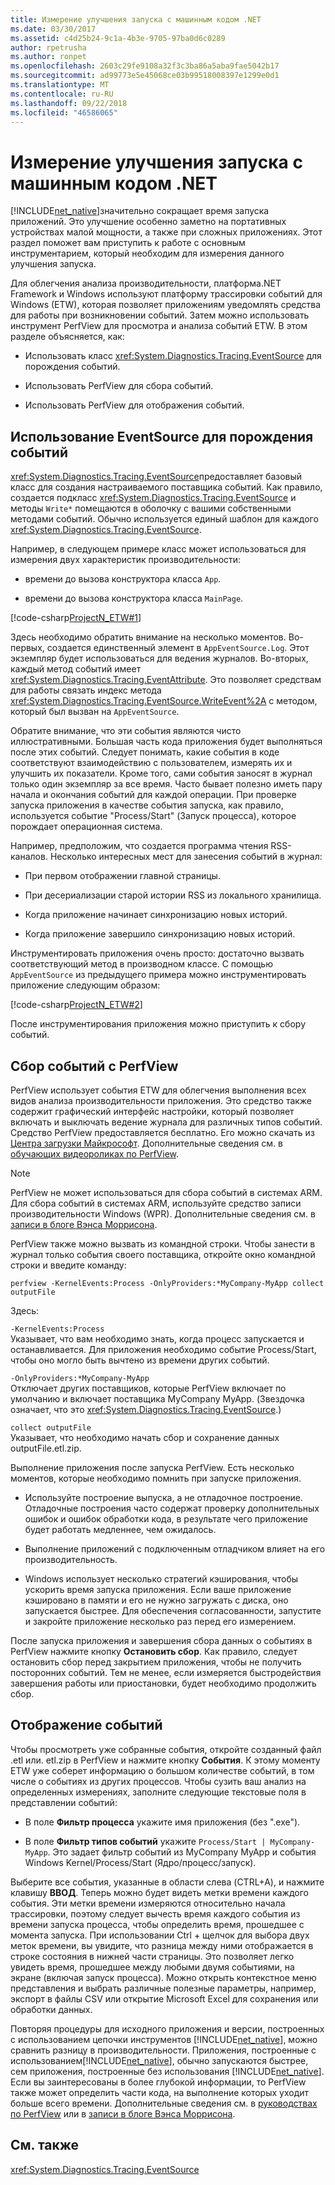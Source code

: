 ```yaml
---
title: Измерение улучшения запуска с машинным кодом .NET
ms.date: 03/30/2017
ms.assetid: c4d25b24-9c1a-4b3e-9705-97ba0d6c0289
author: rpetrusha
ms.author: ronpet
ms.openlocfilehash: 2603c29fe9108a32f3c3ba86a5aba9fae5042b17
ms.sourcegitcommit: ad99773e5e45068ce03b99518008397e1299e0d1
ms.translationtype: MT
ms.contentlocale: ru-RU
ms.lasthandoff: 09/22/2018
ms.locfileid: "46586065"
---
```

# <a name="measuring-startup-improvement-with-net-native"></a>Измерение улучшения запуска с машинным кодом .NET
[!INCLUDE[net_native](../../../includes/net-native-md.md)]значительно сокращает время запуска приложений. Это улучшение особенно заметно на портативных устройствах малой мощности, а также при сложных приложениях. Этот раздел поможет вам приступить к работе с основным инструментарием, который необходим для измерения данного улучшения запуска.  
  
 Для облегчения анализа производительности, платформа.NET Framework и Windows используют платформу трассировки событий для Windows (ETW), которая позволяет приложениям уведомлять средства для работы при возникновении событий. Затем можно использовать инструмент PerfView для просмотра и анализа событий ЕТW. В этом разделе объясняется, как:  
  
-   Использовать класс <xref:System.Diagnostics.Tracing.EventSource> для порождения событий.  
  
-   Использовать PerfView для сбора событий.  
  
-   Использовать PerfView для отображения событий.  
  
## <a name="using-eventsource-to-emit-events"></a>Использование EventSource для порождения событий  
 <xref:System.Diagnostics.Tracing.EventSource>предоставляет базовый класс для создания настраиваемого поставщика событий. Как правило, создается подкласс <xref:System.Diagnostics.Tracing.EventSource> и методы `Write*` помещаются в оболочку с вашими собственными методами событий. Обычно используется единый шаблон для каждого <xref:System.Diagnostics.Tracing.EventSource>.  
  
 Например, в следующем примере класс может использоваться для измерения двух характеристик производительности:  
  
-   времени до вызова конструктора класса `App`.  
  
-   времени до вызова конструктора класса `MainPage`.  
  
 [!code-csharp[ProjectN_ETW#1](../../../samples/snippets/csharp/VS_Snippets_CLR/projectn_etw/cs/etw1.cs#1)]  
  
 Здесь необходимо обратить внимание на несколько моментов. Во-первых, создается единственный элемент в `AppEventSource.Log`. Этот экземпляр будет использоваться для ведения журналов. Во-вторых, каждый метод событий имеет <xref:System.Diagnostics.Tracing.EventAttribute>. Это позволяет средствам для работы связать индекс метода <xref:System.Diagnostics.Tracing.EventSource.WriteEvent%2A> с методом, который был вызван на `AppEventSource`.  
  
 Обратите внимание, что эти события являются чисто иллюстративными. Большая часть кода приложения будет выполняться после этих событий. Следует понимать, какие события в коде соответствуют взаимодействию с пользователем, измерять их и улучшить их показатели. Кроме того, сами события заносят в журнал только один экземпляр за все время. Часто бывает полезно иметь пару начала и окончания событий для каждой операции. При проверке запуска приложения в качестве события запуска, как правило, используется событие "Process/Start" (Запуск процесса), которое порождает операционная система.  
  
 Например, предположим, что создается программа чтения RSS-каналов. Несколько интересных мест для занесения событий в журнал:  
  
-   При первом отображении главной страницы.  
  
-   При десериализации старой истории RSS из локального хранилища.  
  
-   Когда приложение начинает синхронизацию новых историй.  
  
-   Когда приложение завершило синхронизацию новых историй.  
  
 Инструментировать приложения очень просто: достаточно вызвать соответствующий метод в производном классе. С помощью `AppEventSource` из предыдущего примера можно инструментировать приложение следующим образом:  
  
 [!code-csharp[ProjectN_ETW#2](../../../samples/snippets/csharp/VS_Snippets_CLR/projectn_etw/cs/etw2.cs#2)]  
  
 После инструментирования приложения можно приступить к сбору событий.  
  
## <a name="gathering-events-with-perfview"></a>Сбор событий с PerfView  
 PerfView использует события ЕТW для облегчения выполнения всех видов анализа производительности приложения. Это средство также содержит графический интерфейс настройки, который позволяет включать и выключать ведение журнала для различных типов событий. Средство PerfView предоставляется бесплатно. Его можно скачать из [Центра загрузки Майкрософт](https://www.microsoft.com/download/details.aspx?id=28567). Дополнительные сведения см. в [обучающих видеороликах по PerfView](http://channel9.msdn.com/Series/PerfView-Tutorial).  
  
> [!NOTE]
>  PerfView не может использоваться для сбора событий в системах ARM. Для сбора событий в системах ARM, используйте средство записи производительности Windows (WPR). Дополнительные сведения см. в [записи в блоге Вэнса Моррисона](https://blogs.msdn.com/b/vancem/archive/2012/12/19/collecting-etw-perfview-data-on-an-windows-rt-winrt-arm-surface-device.aspx).  
  
 PerfView также можно вызвать из командной строки. Чтобы занести в журнал только события своего поставщика, откройте окно командной строки и введите команду:  
  
```  
perfview -KernelEvents:Process -OnlyProviders:*MyCompany-MyApp collect outputFile   
```  
  
 Здесь:  
  
 `-KernelEvents:Process`  
 Указывает, что вам необходимо знать, когда процесс запускается и останавливается. Для приложения необходимо событие Process/Start, чтобы оно могло быть вычтено из времени других событий.  
  
 `-OnlyProviders:*MyCompany-MyApp`  
 Отключает других поставщиков, которые PerfView включает по умолчанию и включает поставщика MyCompany MyApp.  (Звездочка означает, что это <xref:System.Diagnostics.Tracing.EventSource>.)  
  
 `collect outputFile`  
 Указывает, что необходимо начать сбор и сохранение данных outputFile.etl.zip.  
  
 Выполнение приложения после запуска PerfView. Есть несколько моментов, которые необходимо помнить при запуске приложения.  
  
-   Используйте построение выпуска, а не отладочное построение. Отладочные построения часто содержат проверку дополнительных ошибок и ошибок обработки кода, в результате чего приложение будет работать медленнее, чем ожидалось.  
  
-   Выполнение приложений с подключенным отладчиком влияет на  его производительность.  
  
-   Windows использует несколько стратегий кэширования, чтобы ускорить время запуска приложения. Если ваше приложение кэшировано в памяти и его не нужно загружать с диска, оно запускается быстрее. Для обеспечения согласованности, запустите и закройте приложение несколько раз перед его измерением.  
  
 После запуска приложения и завершения сбора данных о событиях в PerfView нажмите кнопку **Остановить сбор**. Как правило, следует остановить сбор перед закрытием приложения, чтобы не получить посторонних событий. Тем не менее, если измеряется быстродействия завершения работы или приостановки, будет необходимо продолжить сбор.  
  
## <a name="displaying-the-events"></a>Отображение событий  
 Чтобы просмотреть уже собранные события, откройте созданный файл .etl или. etl.zip в PerfView и нажмите кнопку **События**. К этому моменту ETW уже соберет информацию о большом количестве событий, в том числе о событиях из других процессов. Чтобы сузить ваш анализ на определенных измерениях, заполните следующие текстовые поля в представлении событий:  
  
-   В поле **Фильтр процесса** укажите имя приложения (без ".exe").  
  
-   В поле **Фильтр типов событий** укажите `Process/Start | MyCompany-MyApp`. Это задает фильтр событий из MyCompany MyApp и события Windows Kernel/Process/Start (Ядро/процесс/запуск).   
  
 Выберите все события, указанные в области слева (CTRL+A), и нажмите клавишу **ВВОД**. Теперь можно будет видеть метки времени каждого события. Эти метки времени измеряются относительно начала трассировки, поэтому следует вычесть время каждого события из времени запуска процесса, чтобы определить время, прошедшее с момента запуска. При использовании Ctrl + щелчок для выбора двух меток времени, вы увидите, что разница между ними отображается в строке состояния в нижней части страницы. Это позволяет легко увидеть время, прошедшее между любыми двумя событиями, на экране (включая запуск процесса). Можно открыть контекстное меню представления и выбрать различные полезные параметры, например, экспорт в файлы CSV или открытие Microsoft Excel для сохранения или обработки данных.  
  
 Повторяя процедуры для исходного приложения и версии, построенных с использованием цепочки инструментов [!INCLUDE[net_native](../../../includes/net-native-md.md)], можно сравнить разницу в производительности.   Приложения, построенные с использованием[!INCLUDE[net_native](../../../includes/net-native-md.md)], обычно запускаются быстрее, сем приложения, построенные без использования [!INCLUDE[net_native](../../../includes/net-native-md.md)]. Если вы заинтересованы в более глубокой информации, то PerfView также может определить части кода, на выполнение которых уходит больше всего времени. Дополнительные сведения см. в [руководствах по PerfView](http://channel9.msdn.com/Series/PerfView-Tutorial) или в [записи в блоге Вэнса Моррисона](https://blogs.msdn.com/b/vancem/archive/2011/12/28/publication-of-the-perfview-performance-analysis-tool.aspx).  
  
## <a name="see-also"></a>См. также  
 <xref:System.Diagnostics.Tracing.EventSource>
